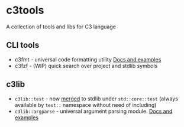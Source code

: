 # c3tools
A collection of tools and libs for C3 language

## CLI tools
* c3fmt - universal code formatting utility [Docs and examples](https://github.com/alexveden/c3tools/tree/main/src/c3fmt/)
* c3fzf - (WIP) quick search over project and stdlib symbols 

## c3lib
* `c3lib::test` - now [merged](https://github.com/c3lang/c3c/pull/1908) to stdlib under `std::core::test` (always available by `test::` namespace without need of including)
* `c3lib::argparse` - universal argument parsing module. [Docs and examples](https://github.com/alexveden/c3tools/tree/main/lib/c3lib/argparse/)

